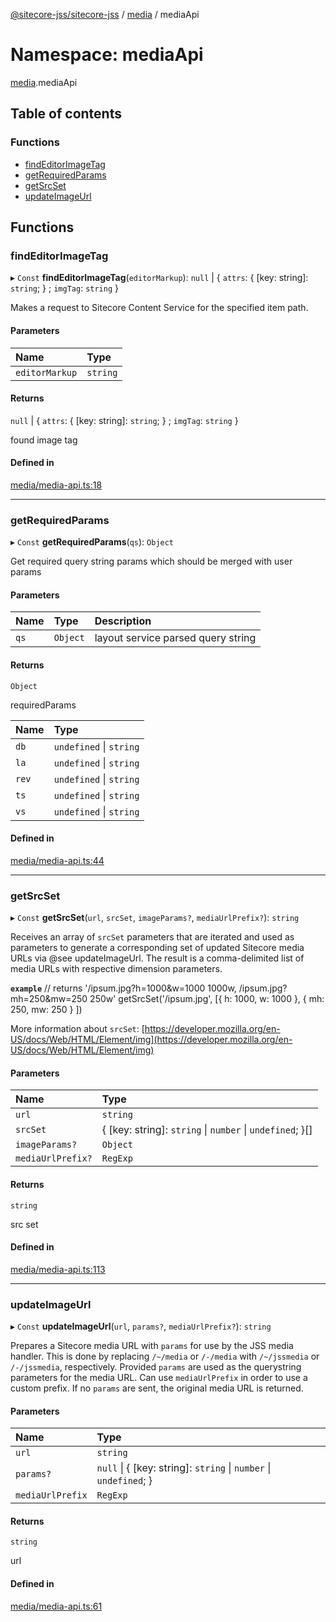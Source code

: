 [@sitecore-jss/sitecore-jss](../README.md) / [media](media.md) / mediaApi

# Namespace: mediaApi

[media](media.md).mediaApi

## Table of contents

### Functions

- [findEditorImageTag](media.mediaApi.md#findeditorimagetag)
- [getRequiredParams](media.mediaApi.md#getrequiredparams)
- [getSrcSet](media.mediaApi.md#getsrcset)
- [updateImageUrl](media.mediaApi.md#updateimageurl)

## Functions

### findEditorImageTag

▸ `Const` **findEditorImageTag**(`editorMarkup`): ``null`` \| { `attrs`: { [key: string]: `string`;  } ; `imgTag`: `string`  }

Makes a request to Sitecore Content Service for the specified item path.

#### Parameters

| Name | Type |
| :------ | :------ |
| `editorMarkup` | `string` |

#### Returns

``null`` \| { `attrs`: { [key: string]: `string`;  } ; `imgTag`: `string`  }

found image tag

#### Defined in

[media/media-api.ts:18](https://github.com/Sitecore/jss/blob/fe629f32/packages/sitecore-jss/src/media/media-api.ts#L18)

___

### getRequiredParams

▸ `Const` **getRequiredParams**(`qs`): `Object`

Get required query string params which should be merged with user params

#### Parameters

| Name | Type | Description |
| :------ | :------ | :------ |
| `qs` | `Object` | layout service parsed query string |

#### Returns

`Object`

requiredParams

| Name | Type |
| :------ | :------ |
| `db` | `undefined` \| `string` |
| `la` | `undefined` \| `string` |
| `rev` | `undefined` \| `string` |
| `ts` | `undefined` \| `string` |
| `vs` | `undefined` \| `string` |

#### Defined in

[media/media-api.ts:44](https://github.com/Sitecore/jss/blob/fe629f32/packages/sitecore-jss/src/media/media-api.ts#L44)

___

### getSrcSet

▸ `Const` **getSrcSet**(`url`, `srcSet`, `imageParams?`, `mediaUrlPrefix?`): `string`

Receives an array of `srcSet` parameters that are iterated and used as parameters to generate
a corresponding set of updated Sitecore media URLs via @see updateImageUrl. The result is a comma-delimited
list of media URLs with respective dimension parameters.

**`example`**
// returns '/ipsum.jpg?h=1000&w=1000 1000w, /ipsum.jpg?mh=250&mw=250 250w'
getSrcSet('/ipsum.jpg', [{ h: 1000, w: 1000 }, { mh: 250, mw: 250 } ])

More information about `srcSet`: [https://developer.mozilla.org/en-US/docs/Web/HTML/Element/img](https://developer.mozilla.org/en-US/docs/Web/HTML/Element/img)

#### Parameters

| Name | Type |
| :------ | :------ |
| `url` | `string` |
| `srcSet` | { [key: string]: `string` \| `number` \| `undefined`;  }[] |
| `imageParams?` | `Object` |
| `mediaUrlPrefix?` | `RegExp` |

#### Returns

`string`

src set

#### Defined in

[media/media-api.ts:113](https://github.com/Sitecore/jss/blob/fe629f32/packages/sitecore-jss/src/media/media-api.ts#L113)

___

### updateImageUrl

▸ `Const` **updateImageUrl**(`url`, `params?`, `mediaUrlPrefix?`): `string`

Prepares a Sitecore media URL with `params` for use by the JSS media handler.
This is done by replacing `/~/media` or `/-/media` with `/~/jssmedia` or `/-/jssmedia`, respectively.
Provided `params` are used as the querystring parameters for the media URL.
Can use `mediaUrlPrefix` in order to use a custom prefix.
If no `params` are sent, the original media URL is returned.

#### Parameters

| Name | Type |
| :------ | :------ |
| `url` | `string` |
| `params?` | ``null`` \| { [key: string]: `string` \| `number` \| `undefined`;  } |
| `mediaUrlPrefix` | `RegExp` |

#### Returns

`string`

url

#### Defined in

[media/media-api.ts:61](https://github.com/Sitecore/jss/blob/fe629f32/packages/sitecore-jss/src/media/media-api.ts#L61)
